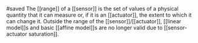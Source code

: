 #saved
The [[range]] of a [[sensor]] is the set of values of a physical quantity that it can measure or, if it is an [[actuator]], the extent to which it can change it. Outside the range of the [[sensor]]/[[actuator]], [[linear model]]s and basic [[affine model]]s are no longer valid due to [[sensor-actuator saturation]].